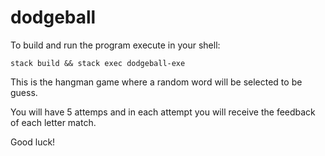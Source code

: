 # dodgeball

To build and run the program execute in your shell:

```shell
stack build && stack exec dodgeball-exe
```

This is the hangman game where a random word will be selected to be guess.

You will have 5 attemps and in each attempt you will receive the feedback of each letter match.

Good luck!